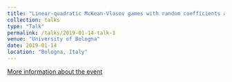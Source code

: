 ```yaml
---
title: "Linear-quadratic McKean-Vlasov games with random coefficients and applications"
collection: talks
type: "Talk"
permalink: /talks/2019-01-14-talk-1
venue: "University of Bologna"
date: 2019-01-14
location: "Bologna, Italy"
---
```


[More information about the event](https://events.unibo.it/spde-mfg)

